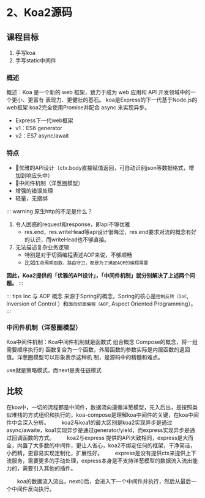 # 2、Koa2源码

## 课程目标

1. 手写koa
2. 手写static中间件

### 概述

概述：Koa 是一个新的 web 框架，致力于成为 web 应用和 API 开发领域中的一个更小、更富有 表现力、更健壮的基石。
koa是Express的下一代基于Node.js的web框架 koa2完全使用Promise并配合 async 来实现异步。
- Express下一代web框架
- v1：ES6 generator
- v2：ES7 async/await

### 特点
- 🚀优雅的API设计（ctx.body直接赋值返回，可自动识别json等数据格式，增加到响应头中）
- 🚀中间件机制（洋葱圈模型）
- 增强的错误处理
- 轻量，无捆绑

::: warning 原生http的不足是什么？
1. 令人困惑的request和response，即api不够优雅
    - res.end，res.writeHead等api设计很晦涩，res.end要求对流的概念有好的认识，而writeHead也不够直接。
2. 无法描述复杂业务逻辑
    - 特别是对于切面编程表述AOP来说，不够顺畅
    - 比如`生命周期函数，路由守卫，都是为了满足AOP的编程需要`

**因此，Koa2提供的「优雅的API设计」，「中间件机制」就分别解决了上述两个问题。**
:::

::: tips Ioc 与 AOP 概念
来源于Spring的概念，Spring的核心是`控制反转（IoC`, Inversion of Control ）和`面向切面编程（AOP`, Aspect Oriented Programming）。
:::

### 中间件机制（洋葱圈模型）

Koa中间件机制：Koa中间件机制就是函数式 组合概念 Compose的概念，将一组需要顺序执行的 函数复合为一个函数，外层函数的参数实际是内层函数的返回值。洋葱圈模型可以形象表示这种机 制，是源码中的精髓和难点。


use就是策略模式，而next是责任链模式

## 比较

在koa中，一切的流程都是中间件，数据流向遵循洋葱模型，先入后出，是按照类似堆栈的方式组织和执行的，koa-compose是理解koa中间件的关键，在koa中间件中会深入分析。
  koa2与koa1的最大区别是koa2实现异步是通过async/awaite，koa1实现异步是通过generator/yield，而express实现异步是通过回调函数的方式。
  koa2与express 提供的API大致相同，express是大而全，内置了大多数的中间件，更让人省心，koa2不绑定任何的框架，干净简洁，小而精，更容易实现定制化，扩展性好。
  express是没有提供ctx来提供上下流服务，需要更多的手动处理，express本身是不支持洋葱模型的数据流入流出能力的，需要引入其他的插件。

  koa的数据流入流出，next()后，会进入下一个中间件并执行，然后从最后一个中间件反向执行。


